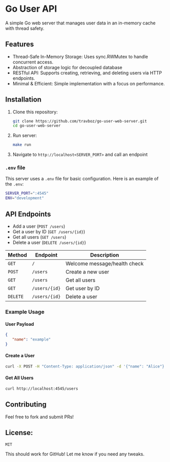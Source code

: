 # Go User API

A simple Go web server that manages user data in an in-memory cache with thread safety.

## Features
- Thread-Safe In-Memory Storage: Uses sync.RWMutex to handle concurrent access.
- Abstraction of storage logic for decoupled database
- RESTful API: Supports creating, retrieving, and deleting users via HTTP endpoints.
- Minimal & Efficient: Simple implementation with a focus on performance.

## Installation
1. Clone this repository:
   ```sh
   git clone https://github.com/travboz/go-user-web-server.git
   cd go-user-web-server
   ```
2. Run server:
   ```sh
   make run
   ```
3. Navigate to `http://localhost<SERVER_PORT>` and call an endpoint

### `.env` file
This server uses a `.env` file for basic configuration.
Here is an example of the `.env`:
   ```sh
   SERVER_PORT=":4545"
   ENV="development"
   ```
   
## API Endpoints

- Add a user (`POST /users`)
- Get a user by ID (`GET /users/{id}`)
- Get all users (`GET /users`)
- Delete a user (`DELETE /users/{id}`)

| Method   | Endpoint        | Description          |
|----------|----------------|----------------------|
| `GET`    | `/`            | Welcome message/health check     |
| `POST`   | `/users`       | Create a new user   |
| `GET`    | `/users`       | Get all users       |
| `GET`    | `/users/{id}`  | Get user by ID      |
| `DELETE` | `/users/{id}`  | Delete a user       |

### Example Usage

#### User Payload

```json
{
   "name": "example"
}
```

#### Create a User
```sh
curl -X POST -H "Content-Type: application/json" -d '{"name": "Alice"}' http://localhost:4545/users
```

#### Get All Users
```sh
curl http://localhost:4545/users
```

## Contributing
Feel free to fork and submit PRs!

## License:
`MIT`


This should work for GitHub! Let me know if you need any tweaks. 
